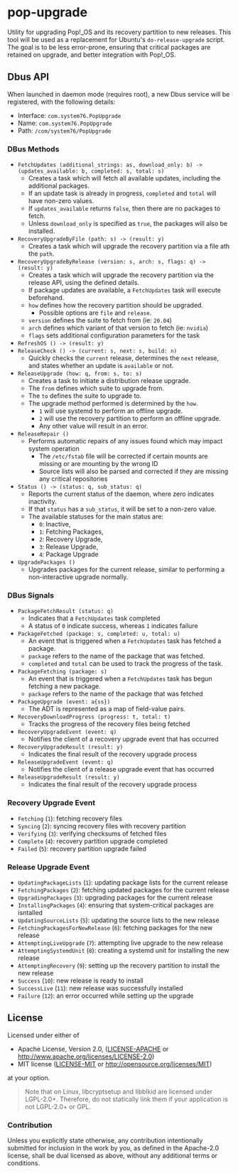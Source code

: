 # pop-upgrade

Utility for upgrading Pop!\_OS and its recovery partition to new releases. This tool will be used
as a replacement for Ubuntu's `do-release-upgrade` script. The goal is to be less error-prone,
ensuring that critical packages are retained on upgrade, and better integration with Pop!\_OS.

## Dbus API

When launched in daemon mode (requires root), a new Dbus service will be registered, with the
following details:

- Interface: `com.system76.PopUpgrade`
- Name: `com.system76.PopUpgrade`
- Path: `/com/system76/PopUpgrade`

### DBus Methods

- `FetchUpdates (additional_strings: as, download_only: b) -> (updates_available: b, completed: s, total: s)`
    - Creates a task which will fetch all available updates, including the additional packages.
    - If an update task is already in progress, `completed` and `total` will have non-zero values.
    - If `updates_available` returns `false`, then there are no packages to fetch.
    - Unless `download_only` is specified as `true`, the packages will also be installed.
- `RecoveryUpgradeByFile (path: s) -> (result: y)`
    - Creates a task which will upgrade the recovery partition via a file ath the `path`.
- `RecoveryUpgradeByRelease (version: s, arch: s, flags: q) -> (result: y)`
    - Creates a task which will upgrade the recovery partition via the release API, using the defined details.
    - If package updates are available, a `FetchUpdates` task will execute beforehand.
    - `how` defines how the recovery partition should be upgraded.
      - Possible options are `file` and `release`.
    - `version` defines the suite to fetch from (ie: `20.04`)
    - `arch` defines which variant of that version to fetch (ie: `nvidia`)
    - `flags` sets additional configuration parameters for the task
- `RefreshOS () -> (result: y)`
- `ReleaseCheck () -> (current: s, next: s, build: n)`
    - Quickly checks the `current` release, determines the `next` release, and states whether
    an update is `available` or not.
- `ReleaseUpgrade (how: q, from: s, to: s)`
    - Creates a task to initiate a distribution release upgrade.
    - The `from` defines which suite to upgrade from.
    - The `to` defines the suite to upgrade to.
    - The upgrade method performed is determined by the `how`.
        - `1` will use systemd to perform an offline upgrade.
        - `2` will use the recovery partition to perform an offline upgrade.
        - Any other value will result in an error.
- `ReleaseRepair ()`
  - Performs automatic repairs of any issues found which may impact system operation
    - The `/etc/fstab` file will be corrected if certain mounts are missing or are mounting by the wrong ID
    - Source lists will also be parsed and corrected if they are missing any critical repositories
- `Status () -> (status: q, sub_status: q)`
    - Reports the current status of the daemon, where zero indicates inactivity.
    - If that `status` has a `sub_status`, it will be set to a non-zero value.
    - The available statuses for the main status are:
        - `0`: Inactive,
        - `1`: Fetching Packages,
        - `2`: Recovery Upgrade,
        - `3`: Release Upgrade,
        - `4`: Package Upgrade
- `UpgradePackages ()`
    - Upgrades packages for the current release, similar to performing a non-interactive upgrade normally.

### DBus Signals

- `PackageFetchResult (status: q)`
  - Indicates that a `FetchUpdates` task completed
  - A status of `0` indicate success, whereas `1` indicates failure
- `PackageFetched (package: s, completed: u, total: u)`
  - An event that is triggered when a `FetchUpdates` task has fetched a package.
  - `package` refers to the name of the package that was fetched.
  - `completed` and `total` can be used to track the progress of the task.
- `PackageFetching (package: s)`
  - An event that is triggered when a `FetchUpdates` task has begun fetching a new package.
  - `package` refers to the name of the package that was fetched
- `PackageUpgrade (event: a{ss})`
    - The ADT is represented as a map of field-value pairs.
- `RecoveryDownloadProgress (progress: t, total: t)`
  - Tracks the progress of the recovery files being fetched
- `RecoveryUpgradeEvent (event: q)`
  - Notifies the client of a recovery upgrade event that has occurred
- `RecoveryUpgradeResult (result: y)`
  - Indicates the final result of the recovery upgrade process
- `ReleaseUpgradeEvent (event: q)`
  - Notifies the client of a release upgrade event that has occurred
- `ReleaseUpgradeResult (result: y)`
  - Indicates the final result of the recovery upgrade process

### Recovery Upgrade Event

- `Fetching` (`1`): fetching recovery files
- `Syncing` (`2`): syncing recovery files with recovery partition
- `Verifying` (`3`): verifying checksums of fetched files
- `Complete` (`4`): recovery partition upgrade completed
- `Failed` (`5`): recovery partition upgrade failed

### Release Upgrade Event

- `UpdatingPackageLists` (`1`): updating package lists for the current release
- `FetchingPackages` (`2`): fetching updated packages for the current release
- `UpgradingPackages` (`3`): upgrading packages for the current release
- `InstallingPackages` (`4`): ensuring that system-critical packages are isntalled
- `UpdatingSourceLists` (`5`): updating the source lists to the new release
- `FetchingPackagesForNewRelease` (`6`): fetching packages for the new release
- `AttemptingLiveUpgrade` (`7`): attempting live upgrade to the new release
- `AttemptingSystemdUnit` (`8`): creating a systemd unit for installing the new release
- `AttemptingRecovery` (`9`): setting up the recovery partition to install the new release
- `Success` (`10`): new release is ready to install
- `SuccessLive` (`11`): new release was successfully installed
- `Failure` (`12`): an error occurred while setting up the upgrade

## License

Licensed under either of

 * Apache License, Version 2.0, ([LICENSE-APACHE](LICENSE-APACHE) or http://www.apache.org/licenses/LICENSE-2.0)
 * MIT license ([LICENSE-MIT](LICENSE-MIT) or http://opensource.org/licenses/MIT)

at your option.

> Note that on Linux, libcryptsetup and libblkid are licensed under LGPL-2.0+. Therefore, do not statically link them if your application is not LGPL-2.0+ or GPL.

### Contribution

Unless you explicitly state otherwise, any contribution intentionally submitted for inclusion in the work by you, as defined in the Apache-2.0 license, shall be dual licensed as above, without any additional terms or conditions.
